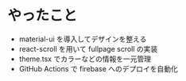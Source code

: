 # やったこと

- material-ui を導入してデザインを整える
- react-scroll を用いて fullpage scroll の実装
- theme.tsx でカラーなどの情報を一元管理
- GitHub Actions で firebase へのデプロイを自動化
